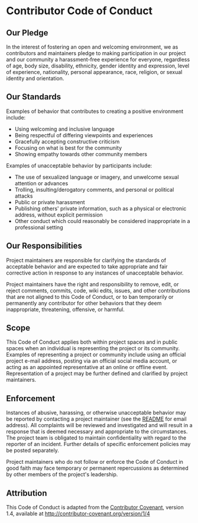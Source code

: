 # Contributor Code of Conduct

## Our Pledge

In the interest of fostering an open and welcoming environment,
we as contributors and maintainers pledge to making participation
in our project and our community a harassment-free experience for everyone,
regardless of age, body size, disability, ethnicity, gender identity and expression,
level of experience, nationality, personal appearance, race, religion,
or sexual identity and orientation.

## Our Standards

Examples of behavior that contributes to creating a positive environment include:

* Using welcoming and inclusive language
* Being respectful of differing viewpoints and experiences
* Gracefully accepting constructive criticism
* Focusing on what is best for the community
* Showing empathy towards other community members

Examples of unacceptable behavior by participants include:

* The use of sexualized language or imagery, and unwelcome sexual attention or advances
* Trolling, insulting/derogatory comments, and personal or political attacks
* Public or private harassment
* Publishing others' private information, such as a physical or electronic address, without explicit permission
* Other conduct which could reasonably be considered inappropriate in a professional setting

## Our Responsibilities

Project maintainers are responsible for clarifying the standards of acceptable behavior
and are expected to take appropriate and fair corrective action
in response to any instances of unacceptable behavior.

Project maintainers have the right and responsibility to remove, edit, or reject
comments, commits, code, wiki edits, issues, and other contributions
that are not aligned to this Code of Conduct,
or to ban temporarily or permanently any contributor for other behaviors
that they deem inappropriate, threatening, offensive, or harmful.

## Scope

This Code of Conduct applies both within project spaces and in public spaces
when an individual is representing the project or its community.
Examples of representing a project or community include
using an official project e-mail address, posting via an official social media account,
or acting as an appointed representative at an online or offline event.
Representation of a project may be further defined and clarified by project maintainers.

## Enforcement

Instances of abusive, harassing, or otherwise unacceptable behavior
may be reported by contacting a project maintainer (see the
[README](https://gitlab.com/chicken-sdl2/chicken-sdl2/blob/master/README.md)
for email address).
All complaints will be reviewed and investigated and will result in a response
that is deemed necessary and appropriate to the circumstances.
The project team is obligated to maintain confidentiality
with regard to the reporter of an incident.
Further details of specific enforcement policies may be posted separately.

Project maintainers who do not follow or enforce the Code of Conduct in good faith
may face temporary or permanent repercussions
as determined by other members of the project's leadership.

## Attribution

This Code of Conduct is adapted from the
[Contributor Covenant](http://contributor-covenant.org),
version 1.4, available at http://contributor-covenant.org/version/1/4
